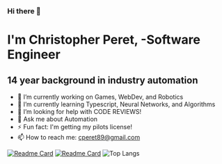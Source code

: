 ### Hi there 👋
# I'm Christopher Peret, -Software Engineer

## 14 year background in industry automation
 
- 🔭 I’m currently working on Games, WebDev, and Robotics
- 🌱 I’m currently learning Typescript, Neural Networks, and Algorithms
- 🤔 I’m looking for help with CODE REVIEWS!
- 💬 Ask me about Automation
- ⚡ Fun fact: I'm getting my pilots license!
- 📫 How to reach me: cperet89@gmail.com
<!--
**Zed-CSP/Zed-CSP** is a ✨ _special_ ✨ repository because its `README.md` (this file) appears on your GitHub profile.

Here are some ideas to get you started:

 ...
 ...
 ...
- 🤔 I’m looking for help with ...
- 💬 Ask me about ...
 ...
- 😄 Pronouns: ...
 ...
-->
[![Readme Card](https://github-readme-stats.vercel.app/api/pin/?username=Zed-CSP&repo=bookSearchEngine-MERN&theme=radical)](https://github.com/Zed-CSP/bookSearchEngine-MERN)
[![Readme Card](https://github-readme-stats.vercel.app/api/pin/?username=Zed-CSP&repo=SocialNetwork&theme=radical)](https://github.com/Zed-CSP/SocialNetwork)
![Top Langs](https://github-readme-stats.vercel.app/api/top-langs/?username=Zed-CSP&langs_count=10&theme=radical&show_icons=true)
